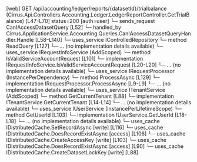 [web] GET /api/accounting/ledger/reports/{datasetId}/trialbalance  (Cirrus.Api.Controllers.Accounting.Ledger.LedgerReportController.GetTrialBalance)  [L47–L70] status=200 [auth=user]
  └─ sends_request CanIAccessDatasetQuery [L52]
    └─ handled_by Cirrus.ApplicationService.Accounting.Queries.CanIAccessDatasetQueryHandler.Handle [L58–L140]
      └─ uses_service IControlledRepository<Dataset>
        └─ method ReadQuery [L127]
          └─ ... (no implementation details available)
      └─ uses_service IRequestInfoService (AddScoped)
        └─ method IsValidServiceAccountRequest [L101]
          └─ implementation IRequestInfoService.IsValidServiceAccountRequest [L20-L20]
          └─ ... (no implementation details available)
      └─ uses_service IRequestProcessor (InstancePerDependency)
        └─ method ProcessAsync [L129]
          └─ implementation IRequestProcessor.ProcessAsync [L9-L9]
          └─ ... (no implementation details available)
      └─ uses_service ITenantService (AddScoped)
        └─ method GetCurrentTenant [L88]
          └─ implementation ITenantService.GetCurrentTenant [L14-L14]
          └─ ... (no implementation details available)
      └─ uses_service IUserService (InstancePerLifetimeScope)
        └─ method GetUserId [L103]
          └─ implementation IUserService.GetUserId [L18-L18]
          └─ ... (no implementation details available)
      └─ uses_cache IDistributedCache.SetRecordAsync [write] [L116]
      └─ uses_cache IDistributedCache.DoesRecordExistAsync [access] [L106]
      └─ uses_cache IDistributedCache.CreateAccessKey [write] [L103]
      └─ uses_cache IDistributedCache.DoesRecordExistAsync [access] [L90]
      └─ uses_cache IDistributedCache.CreateDatasetLockKey [write] [L88]

